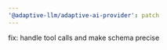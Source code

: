 ```yaml
---
'@adaptive-llm/adaptive-ai-provider': patch
---
```


fix: handle tool calls and make schema precise
